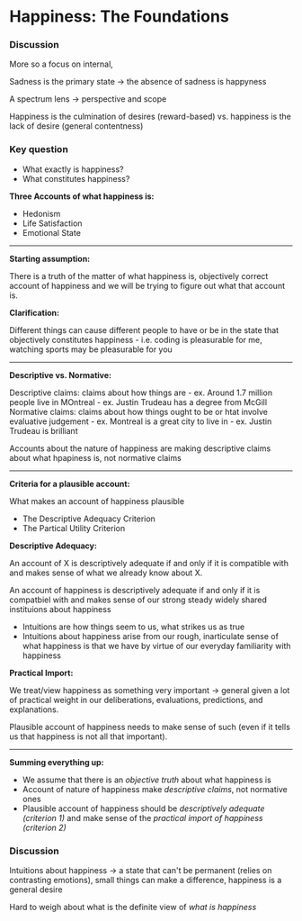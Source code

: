 # Happiness: The Foundations

### Discussion

More so a focus on internal,

Sadness is the primary state -> the absence of sadness is happyness

A spectrum lens -> perspective and scope

Happiness is the culmination of desires (reward-based) vs. happiness is the lack of desire (general contentness)

### Key question

- What exactly is happiness?
- What constitutes happiness?

**Three Accounts of what happiness is:**

- Hedonism
- Life Satisfaction
- Emotional State

---

**Starting assumption:**

There is a truth of the matter of what happiness is, objectively correct account of happiness and we will be trying to figure out what that account is.

**Clarification:**

Different things can cause different people to have or be in the state that objectively constitutes happiness
    - i.e. coding is pleasurable for me, watching sports may be pleasurable for you

----

**Descriptive vs. Normative:**

Descriptive claims: claims about how things are
    - ex. Around 1.7 million people live in MOntreal
    - ex. Justin Trudeau has a degree from McGill
Normative claims: claims about how things ought to be or htat involve evaluative judgement
    - ex. Montreal is a great city to live in
    - ex. Justin Trudeau is brilliant

Accounts about the nature of happiness are making descriptive claims about what hpapiness is, not normative claims

---

**Criteria for a plausible account:**

What makes an account of happiness plausible

- The Descriptive Adequacy Criterion
- The Partical Utility Criterion


**Descriptive Adequacy:**

An account of X is descriptively adequate if and only if it is compatible with and makes sense of what we already know about X.

An account of happiness is descriptively adequate if and only if it is compatbiel with and makes sense of our strong steady widely shared instituions about happiness

- Intuitions are how things seem to us, what strikes us as true
- Intuitions about happiness arise from our rough, inarticulate sense of what happiness is that we have by virtue of our everyday familiarity with happiness

**Practical Import:**

We treat/view happiness as something very important -> general given a lot of practical weight in our deliberations, evaluations, predictions, and explanations.

Plausible account of happiness needs to make sense of such (even if it tells us that happiness is not all that important).

--- 

**Summing everything up:**

- We assume that there is an *objective truth* about what happiness is
- Account of nature of happiness make *descriptive claims*, not normative ones
- Plausible account of happiness should be *descriptively adequate (criterion 1)* and make sense of the *practical import of happiness (criterion 2)*

### Discussion

Intuitions about happiness -> a state that can't be permanent (relies on contrasting emotions), small things can make a difference, happiness is a general desire

Hard to weigh about what is the definite view of *what is happiness*